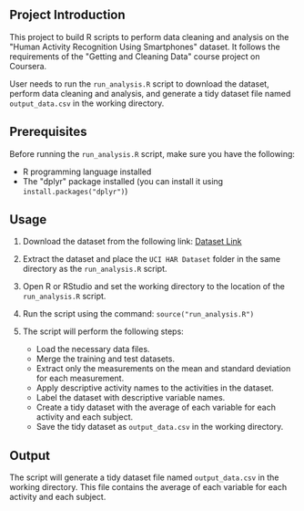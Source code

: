 ## Project Introduction

This project to build R scripts to perform data cleaning and analysis on the "Human Activity Recognition Using Smartphones" dataset. It follows the requirements of the "Getting and Cleaning Data" course project on Coursera.

User needs to run the `run_analysis.R` script to download the dataset, perform data cleaning and analysis, and generate a tidy dataset file named `output_data.csv` in the working directory.

## Prerequisites

Before running the `run_analysis.R` script, make sure you have the following:

- R programming language installed
- The "dplyr" package installed (you can install it using `install.packages("dplyr")`)

## Usage

1. Download the dataset from the following link: [Dataset Link](https://archive.ics.uci.edu/ml/datasets/Human+Activity+Recognition+Using+Smartphones)

2. Extract the dataset and place the `UCI HAR Dataset` folder in the same directory as the `run_analysis.R` script.

3. Open R or RStudio and set the working directory to the location of the `run_analysis.R` script.

4. Run the script using the command: `source("run_analysis.R")`

5. The script will perform the following steps:

    - Load the necessary data files.
    - Merge the training and test datasets.
    - Extract only the measurements on the mean and standard deviation for each measurement.
    - Apply descriptive activity names to the activities in the dataset.
    - Label the dataset with descriptive variable names.
    - Create a tidy dataset with the average of each variable for each activity and each subject.
    - Save the tidy dataset as `output_data.csv` in the working directory.

## Output

The script will generate a tidy dataset file named `output_data.csv` in the working directory. This file contains the average of each variable for each activity and each subject.


